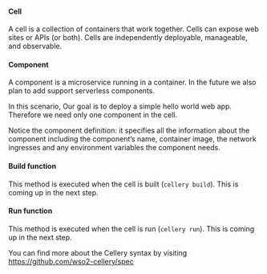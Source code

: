 #### Cell
A cell is a collection of containers that work together. Cells can expose web sites or APIs (or both). Cells are independently deployable, manageable, and observable.

#### Component
A component is a microservice running in a container. In the future we also plan to add support serverless components.

In this scenario, Our goal is to deploy a simple hello world web app. Therefore we need only one component in the cell.

Notice the component definition: it specifies all the information about the component including the component’s name, container image, the network ingresses and any environment variables the component needs.

#### Build function
This method is executed when the cell is built (`cellery build`). This is coming up in the next step.

#### Run function
This method is executed when the cell is run (`cellery run`). This is coming up in the next step.

You can find more about the Cellery syntax by visiting https://github.com/wso2-cellery/spec
